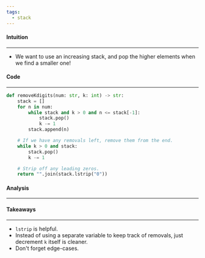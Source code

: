 ```yaml
---
tags:
  - stack
---
```


#### Intuition
---
- We want to use an increasing stack, and pop the higher elements when we find a smaller one!
#### Code
---

```python
def removeKdigits(num: str, k: int) -> str:
	stack = []
	for n in num:
		while stack and k > 0 and n <= stack[-1]:
			stack.pop()
			k -= 1
		stack.append(n)

	# If we have any removals left, remove them from the end.
	while k > 0 and stack:
		stack.pop()
		k -= 1

	# Strip off any leading zeros.
	return "".join(stack.lstrip("0"))
```

#### Analysis
---


#### Takeaways
---
- `lstrip` is helpful.
- Instead  of using a separate variable to keep track of removals, just decrement `k` itself is cleaner.
- Don't forget edge-cases.